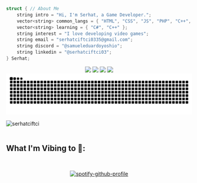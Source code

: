  
```c++
struct { // About Me
    string intro = "Hi, I'm Serhat, a Game Developer.";
    vector<string> common_langs = { "HTML", "CSS", "JS", "PHP", "C++", "C#", "SQL"};
    vector<string> learning = { "C#", "C++" };
    string interest = "I love developing video games";
    string email = "serhatciftci0335@gmail.com";
    string discord = "@samueleduardoyoshio";
    string linkedin = "@serhatciftci03";
} Serhat;
```

<p align="center">
<a href="https://discord.gg/C4N83wZVA9" target"blank_"><img width="17%" src="https://img.shields.io/badge/Discord%20-5b0081.svg?&style=for-the-badge&logo=discord&logoColor=fffff"></a>
<a href="https://github.com/FreshYoshio" target"blank_"><img width="15.5%" src="https://img.shields.io/badge/GitHub%20-5b0081.svg?&style=for-the-badge&logo=github&logoColor=fffff"></a>
<a href="https://open.spotify.com/user/31jebpov7hgdvc7g6j7qblpbvxo4" target"blank_"><img width="16.5%" src="https://img.shields.io/badge/Spotify%20-5b0081.svg?&style=for-the-badge&logo=spotify&logoColor=fffff"></a>
<a href="https://steamcommunity.com/profiles/76561198942308867/" target"blank_"><img width="14.16%" src="https://img.shields.io/badge/steam%20-5b0081.svg?&style=for-the-badge&logo=steam&logoColor=fffff%22"></a>

<picture>
  <source media="(prefers-color-scheme: dark)" srcset="https://raw.githubusercontent.com/FreshYoshio/FreshYoshio/output/github-contribution-grid-snake-dark.svg">
  <source media="(prefers-color-scheme: light)" srcset="https://raw.githubusercontent.com/FreshYoshio/FreshYoshio/output/github-contribution-grid-snake.svg">
  <img alt="github contribution grid snake animation" src="https://raw.githubusercontent.com/FreshYoshio/FreshYoshio/output/github-contribution-grid-snake.svg">
</picture>

<p> <a href="https://www.buymeacoffee.com/serhatciftci"> <img align="left" src="https://cdn.buymeacoffee.com/buttons/v2/default-yellow.png" height="50" width="210" alt="serhatciftci" /></a></p><br><br>

## What I'm Vibing to 🎵:
&nbsp;<div align="center">
[![spotify-github-profile](https://spotify-github-profile.vercel.app/api/view?uid=31jebpov7hgdvc7g6j7qblpbvxo4&cover_image=true&theme=default&show_offline=false&background_color=121212&interchange=false)](https://spotify-github-profile.vercel.app/api/view?uid=31jebpov7hgdvc7g6j7qblpbvxo4&redirect=true)
</div>
